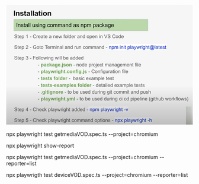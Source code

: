 ![1712004073869](image/readme/1712004073869.png)

npx playwright test getmediaVOD.spec.ts --project=chromium

npx playwright show-report

npx playwright test getmediaVOD.spec.ts --project=chromium --reporter=list

npx playwrigth test deviceVOD.spec.ts --project=chromium --reporter=list
